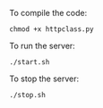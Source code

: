 To compile the code:

  ```chmod +x httpclass.py```
  
To run the server:

  ```./start.sh```
  
To stop the server:

  ```./stop.sh```
